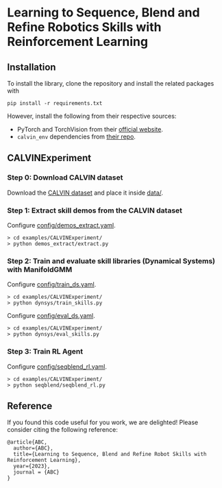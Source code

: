 # Learning to Sequence, Blend and Refine Robotics Skills with Reinforcement Learning 

## Installation
To install the library, clone the repository and install the related packages with
```
pip install -r requirements.txt
```
However, install the following from their respective sources:
* PyTorch and TorchVision from their [official website](https://pytorch.org/). 
* `calvin_env` dependencies from [their repo](https://github.com/mees/calvin_env).

## CALVINExperiment

### Step 0: Download CALVIN dataset
Download the [CALVIN dataset](https://github.com/mees/calvin) and place it inside [data/](./examples/CALVINExperiment/data/). 

### Step 1: Extract skill demos from the CALVIN dataset
Configure [config/demos_extract.yaml](./examples/CALVINExperiment/config/demos_extract.yaml).
```
> cd examples/CALVINExperiment/
> python demos_extract/extract.py
```

### Step 2: Train and evaluate skill libraries (Dynamical Systems) with ManifoldGMM 
Configure [config/train_ds.yaml](./examples/CALVINExperiment/config/train_ds.yaml).
```
> cd examples/CALVINExperiment/
> python dynsys/train_skills.py
```
Configure [config/eval_ds.yaml](./examples/CALVINExperiment/config/eval_ds.yaml).
```
> cd examples/CALVINExperiment/
> python dynsys/eval_skills.py
```

### Step 3: Train RL Agent
Configure [config/seqblend_rl.yaml](./examples/CALVINExperiment/config/seqblend_rl.yaml).
```
> cd examples/CALVINExperiment/
> python seqblend/seqblend_rl.py
```

## Reference
If you found this code useful for you work, we are delighted! Please consider citing the following reference:
```
@article{ABC,
  author={ABC},
  title={Learning to Sequence, Blend and Refine Robot Skills with Reinforcement Learning},
  year={2023},
  journal = {ABC}
}
```
